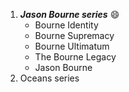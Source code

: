 1. ***Jason Bourne series*** :smile:
   - Bourne Identity
   - Bourne Supremacy
   - Bourne Ultimatum
   - The Bourne Legacy
   - Jason Bourne 
2. Oceans series
   
